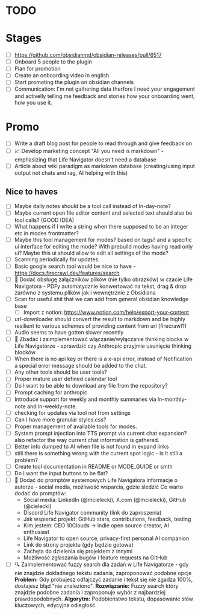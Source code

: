 # TODO


# Stages
- [ ] https://github.com/obsidianmd/obsidian-releases/pull/6517
- [ ] Onboard 5 people to the plugin
- [ ] Plan for promotion
- [ ] Create an onboarding video in english
- [ ] Start promoting the plugin on obsidian channels
- [ ] Communication: I'm not gathering data therfore I need your engagement and activelly telling me feedback and stories how your onboarding went, how you use it.

# Promo
- [ ] Write a draft blog post for people to read through and give feedback on
- [ ] 📈 Develop marketing concept "All you need is markdown" - emphasizing that Life Navigator doesn't need a database
- [ ] Article about wiki paradigm as markdown database (creating/using input output not chats and rag, AI helping with this)

## Nice to haves
- [ ] Maybe daily notes should be a tool call instead of ln-day-note?
- [ ] Maybe current open file editor content and selected text should also be tool calls? (GOOD IDEA)
- [ ] What happens if I write a string when there supposed to be an integer etc in modes frontmatter?
- [ ] Maybe this tool management for modes? based on tags? and a specific ui interface for editing the mode? With prebuild modes having read only ui? Maybe this ui should allow to edit all settings of the mode?
- [ ] Scanning periodically for updates
- [ ] Basic google search tool would be nice to have - https://docs.firecrawl.dev/features/search
- [ ] 📎 Dodać obsługę załączników plików (nie tylko obrazków) w czacie Life Navigatora - PDFy automatycznie konwertować na tekst, drag & drop zarówno z systemu plików jak i wewnętrznie z Obsidiana
- [ ] Scan for useful shit that we can add from general obsidian knowledge base
    - [ ] Import z notion: https://www.notion.com/help/export-your-content
- [ ] url-downloader should convert the result to markdown and be highly resilient to various schemes of providing content from url (firecrawl?)
- [ ] Audio seems to have gotten slower recently
- [ ] 🤔 Zbadać i zaimplementować włączanie/wyłączanie thinking blocks w Life Navigatorze - sprawdzić czy Anthropic przyjmie usunięcie thinking blocków
- [ ] When there is no api key or there is a x-api error, instead of Notification a special error message should be added to the chat.
- [ ] Any other tools should be user tools?
- [ ] Proper mature user defined calendar tool
- [ ] Do I want to be able to download any file from the repository?
- [ ] Prompt caching for anthropic
- [ ] Introduce support for weekly and monthly summaries via ln-monthly-note and ln-weekly-note.
- [ ] checking for updates via tool not from settings
- [ ] Can I have more granular styles.css?
- [ ] Proper management of available tools for modes.
- [ ] System prompt injection into TTS prompt via current chat expansion? also refactor the way current chat information is gathered.
- [ ] Better info dumped to AI when file is not found in expand links
- [ ] still there is something wrong with the current spot logic - is it still a problem?
- [ ] Create tool documentation in README or MODE_GUIDE or smth
- [ ] Do I want the input buttons to be flat?
- [ ] 🔧 Dodać do promptów systemowych Life Navigatora informacje o autorze - social media, możliwość wsparcia, gdzie śledzić
    Co warto dodać do promptów:
    - Social media: LinkedIn (@mcielecki), X.com (@mcielecki), GitHub (@cielecki)
    - Discord Life Navigator community (link do zaproszenia)
    - Jak wspierać projekt: GitHub stars, contributions, feedback, testing
    - Kim jestem: CEO 10Clouds → indie open source creator, AI enthusiast
    - Life Navigator to open source, privacy-first personal AI companion
    - Link do strony projektu (gdy będzie gotowa)
    - Zachęta do dzielenia się projektem z innymi
    - Możliwość zgłaszania bugów i feature requests na GitHub
- [ ] 🔍 Zaimplementować fuzzy search dla zadań w Life Navigatorze - gdy nie znajdzie dokładnego tekstu zadania, zaproponować podobne opcje
    **Problem:** Gdy próbujesz odfajczyć zadanie i tekst się nie zgadza 100%, dostajesz błąd "nie znaleziono".
    **Rozwiązanie:** Fuzzy search który znajdzie podobne zadania i zaproponuje wybór z najbardziej prawdopodobnych.
    **Algorytm:** Podobieństwo tekstu, dopasowanie słów kluczowych, edycyjna odległość.